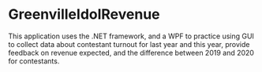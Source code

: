 # GreenvilleIdolRevenue
This application uses the .NET framework, and a WPF to practice using GUI to collect data about contestant turnout for last year and this year, provide feedback on revenue expected, and the difference between 2019 and 2020 for contestants.

